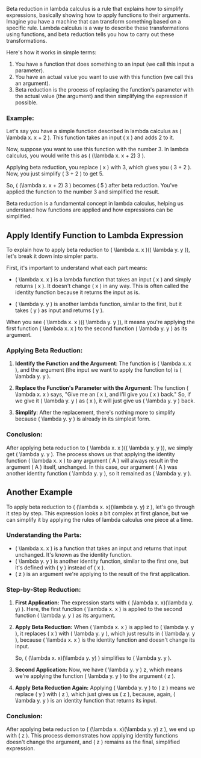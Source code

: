Beta reduction in lambda calculus is a rule that explains how to simplify expressions, basically showing how to apply functions to their arguments. Imagine you have a machine that can transform something based on a specific rule. Lambda calculus is a way to describe these transformations using functions, and beta reduction tells you how to carry out these transformations.

Here's how it works in simple terms:

1. You have a function that does something to an input (we call this input a parameter).
2. You have an actual value you want to use with this function (we call this an argument).
3. Beta reduction is the process of replacing the function's parameter with the actual value (the argument) and then simplifying the expression if possible.

### Example:

Let's say you have a simple function described in lambda calculus as \( \lambda x. x + 2 \). This function takes an input \( x \) and adds 2 to it.

Now, suppose you want to use this function with the number 3. In lambda calculus, you would write this as \( (\lambda x. x + 2) 3 \).

Applying beta reduction, you replace \( x \) with 3, which gives you \( 3 + 2 \). Now, you just simplify \( 3 + 2 \) to get 5.

So, \( (\lambda x. x + 2) 3 \) becomes \( 5 \) after beta reduction. You've applied the function to the number 3 and simplified the result.

Beta reduction is a fundamental concept in lambda calculus, helping us understand how functions are applied and how expressions can be simplified.

## Apply Identify Function to Lambda Expression

To explain how to apply beta reduction to \( \lambda x. x \)(\( \lambda y. y \)), let's break it down into simpler parts. 

First, it's important to understand what each part means:

- \( \lambda x. x \) is a lambda function that takes an input \( x \) and simply returns \( x \). It doesn't change \( x \) in any way. This is often called the identity function because it returns the input as is.

- \( \lambda y. y \) is another lambda function, similar to the first, but it takes \( y \) as input and returns \( y \).

When you see \( \lambda x. x \)(\( \lambda y. y \)), it means you're applying the first function \( \lambda x. x \) to the second function \( \lambda y. y \) as its argument. 

### Applying Beta Reduction:

1. **Identify the Function and the Argument**: The function is \( \lambda x. x \), and the argument (the input we want to apply the function to) is \( \lambda y. y \).

2. **Replace the Function's Parameter with the Argument**: The function \( \lambda x. x \) says, "Give me an \( x \), and I'll give you \( x \) back." So, if we give it \( \lambda y. y \) as \( x \), it will just give us \( \lambda y. y \) back.

3. **Simplify**: After the replacement, there's nothing more to simplify because \( \lambda y. y \) is already in its simplest form. 

### Conclusion:

After applying beta reduction to \( \lambda x. x \)(\( \lambda y. y \)), we simply get \( \lambda y. y \). The process shows us that applying the identity function \( \lambda x. x \) to any argument \( A \) will always result in the argument \( A \) itself, unchanged. In this case, our argument \( A \) was another identity function \( \lambda y. y \), so it remained as \( \lambda y. y \).

## Another Example

To apply beta reduction to \( (\lambda x. x)(\lambda y. y) z \), let's go through it step by step. This expression looks a bit complex at first glance, but we can simplify it by applying the rules of lambda calculus one piece at a time.

### Understanding the Parts:
- \( \lambda x. x \) is a function that takes an input and returns that input unchanged. It's known as the identity function.
- \( \lambda y. y \) is another identity function, similar to the first one, but it's defined with \( y \) instead of \( x \).
- \( z \) is an argument we're applying to the result of the first application.

### Step-by-Step Reduction:

1. **First Application:** The expression starts with \( (\lambda x. x)(\lambda y. y) \). Here, the first function \( \lambda x. x \) is applied to the second function \( \lambda y. y \) as its argument.

2. **Apply Beta Reduction:** When \( \lambda x. x \) is applied to \( \lambda y. y \), it replaces \( x \) with \( \lambda y. y \), which just results in \( \lambda y. y \), because \( \lambda x. x \) is the identity function and doesn't change its input.

   So, \( (\lambda x. x)(\lambda y. y) \) simplifies to \( \lambda y. y \).

3. **Second Application:** Now, we have \( \lambda y. y \) z, which means we're applying the function \( \lambda y. y \) to the argument \( z \).

4. **Apply Beta Reduction Again:** Applying \( \lambda y. y \) to \( z \) means we replace \( y \) with \( z \), which just gives us \( z \), because, again, \( \lambda y. y \) is an identity function that returns its input.

### Conclusion:

After applying beta reduction to \( (\lambda x. x)(\lambda y. y) z \), we end up with \( z \). This process demonstrates how applying identity functions doesn't change the argument, and \( z \) remains as the final, simplified expression.

